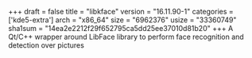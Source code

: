 +++
draft = false
title = "libkface"
version = "16.11.90-1"
categories = ['kde5-extra']
arch = "x86_64"
size = "6962376"
usize = "33360749"
sha1sum = "14ea2e2212f29f652795ca5dd25ee37010d81b20"
+++
A Qt/C++ wrapper around LibFace library to perform face recognition and detection over pictures
